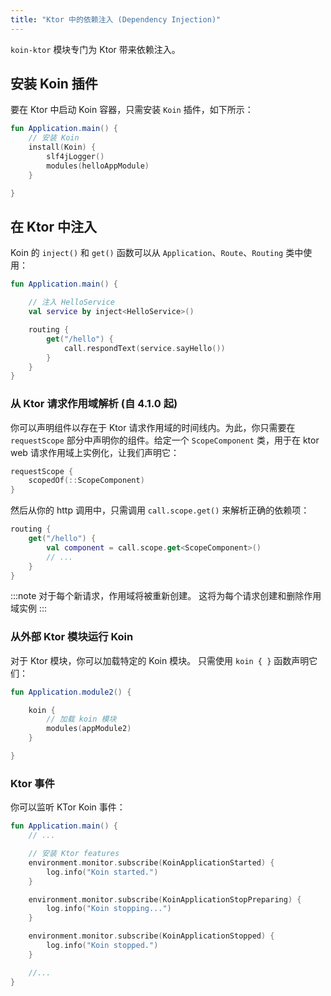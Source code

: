 ```yaml
---
title: "Ktor 中的依赖注入 (Dependency Injection)"
---
```

`koin-ktor` 模块专门为 Ktor 带来依赖注入。

## 安装 Koin 插件

要在 Ktor 中启动 Koin 容器，只需安装 `Koin` 插件，如下所示：

```kotlin
fun Application.main() {
    // 安装 Koin
    install(Koin) {
        slf4jLogger()
        modules(helloAppModule)
    }

}
```

## 在 Ktor 中注入

Koin 的 `inject()` 和 `get()` 函数可以从 `Application`、`Route`、`Routing` 类中使用：

```kotlin
fun Application.main() {

    // 注入 HelloService
    val service by inject<HelloService>()

    routing {
        get("/hello") {
            call.respondText(service.sayHello())
        }
    }
}
```

### 从 Ktor 请求作用域解析 (自 4.1.0 起)

你可以声明组件以存在于 Ktor 请求作用域的时间线内。为此，你只需要在 `requestScope` 部分中声明你的组件。给定一个 `ScopeComponent` 类，用于在 ktor web 请求作用域上实例化，让我们声明它：

```kotlin
requestScope {
    scopedOf(::ScopeComponent)
}
```

然后从你的 http 调用中，只需调用 `call.scope.get()` 来解析正确的依赖项：

```kotlin
routing {
    get("/hello") {
        val component = call.scope.get<ScopeComponent>()
        // ... 
    }
}
```

:::note
对于每个新请求，作用域将被重新创建。 这将为每个请求创建和删除作用域实例
:::

### 从外部 Ktor 模块运行 Koin

对于 Ktor 模块，你可以加载特定的 Koin 模块。 只需使用 `koin { }` 函数声明它们：

```kotlin
fun Application.module2() {

    koin {
        // 加载 koin 模块
        modules(appModule2)
    }

}
```

### Ktor 事件

你可以监听 KTor Koin 事件：

```kotlin
fun Application.main() {
    // ...

    // 安装 Ktor features
    environment.monitor.subscribe(KoinApplicationStarted) {
        log.info("Koin started.")
    }

    environment.monitor.subscribe(KoinApplicationStopPreparing) {
        log.info("Koin stopping...")
    }

    environment.monitor.subscribe(KoinApplicationStopped) {
        log.info("Koin stopped.")
    }

    //...
}
```
